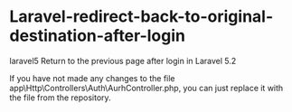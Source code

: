 # Laravel-redirect-back-to-original-destination-after-login
laravel5
Return to the previous page after login in Laravel 5.2

If you have not made any changes to the file app\Http\Controllers\Auth\AurhController.php,
you can just replace it with the file from the repository.
